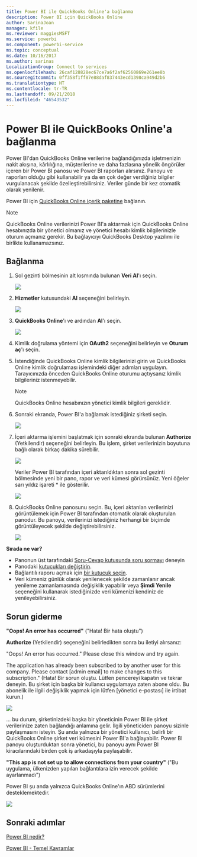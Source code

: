 ```yaml
---
title: Power BI ile QuickBooks Online'a bağlanma
description: Power BI için QuickBooks Online
author: SarinaJoan
manager: kfile
ms.reviewer: maggiesMSFT
ms.service: powerbi
ms.component: powerbi-service
ms.topic: conceptual
ms.date: 10/16/2017
ms.author: sarinas
LocalizationGroup: Connect to services
ms.openlocfilehash: 26caf128828ec67ce7a6f2af62560869e261ee8b
ms.sourcegitcommit: 0ff358f1ff87e88daf837443ecd1398ca949d2b6
ms.translationtype: HT
ms.contentlocale: tr-TR
ms.lasthandoff: 09/21/2018
ms.locfileid: "46543532"
---
```

# <a name="connect-to-quickbooks-online-with-power-bi"></a>Power BI ile QuickBooks Online'a bağlanma
Power BI'dan QuickBooks Online verilerine bağlandığınızda işletmenizin nakit akışına, kârlılığına, müşterilerine ve daha fazlasına yönelik öngörüler içeren bir Power BI panosu ve Power BI raporları alırsınız. Panoyu ve raporları olduğu gibi kullanabilir ya da en çok değer verdiğiniz bilgiler vurgulanacak şekilde özelleştirebilirsiniz. Veriler günde bir kez otomatik olarak yenilenir.

Power BI için [QuickBooks Online içerik paketine](https://dxt.powerbi.com/getdata/services/quickbooks-online) bağlanın.

>[!NOTE]
>QuickBooks Online verilerinizi Power BI'a aktarmak için QuickBooks Online hesabınızda bir yönetici olmanız ve yönetici hesabı kimlik bilgilerinizle oturum açmanız gerekir. Bu bağlayıcıyı QuickBooks Desktop yazılımı ile birlikte kullanamazsınız. 

## <a name="how-to-connect"></a>Bağlanma
1. Sol gezinti bölmesinin alt kısmında bulunan **Veri Al**'ı seçin.
   
   ![](media/service-connect-to-quickbooks-online/pbi_getdata.png) 
2. **Hizmetler** kutusundaki **Al** seçeneğini belirleyin.
   
   ![](media/service-connect-to-quickbooks-online/pbi_getservices.png) 
3. **QuickBooks Online**'ı ve ardından **Al**'ı seçin.
   
   ![](media/service-connect-to-quickbooks-online/qbo.png)
4. Kimlik doğrulama yöntemi için **OAuth2** seçeneğini belirleyin ve **Oturum aç**'ı seçin. 
5. İstendiğinde QuickBooks Online kimlik bilgilerinizi girin ve QuickBooks Online kimlik doğrulaması işlemindeki diğer adımları uygulayın. Tarayıcınızda önceden QuickBooks Online oturumu açtıysanız kimlik bilgileriniz istenmeyebilir.
   >[!NOTE]
   >QuickBooks Online hesabınızın yönetici kimlik bilgileri gereklidir.
6. Sonraki ekranda, Power BI'a bağlamak istediğiniz şirketi seçin.
   
   ![](media/service-connect-to-quickbooks-online/pbi_qbo_almost.png)
7. İçeri aktarma işlemini başlatmak için sonraki ekranda bulunan **Authorize** (Yetkilendir) seçeneğini belirleyin. Bu işlem, şirket verilerinizin boyutuna bağlı olarak birkaç dakika sürebilir. 
   
   ![](media/service-connect-to-quickbooks-online/pbi_qbo_authorizesm.png)
   
   Veriler Power BI tarafından içeri aktarıldıktan sonra sol gezinti bölmesinde yeni bir pano, rapor ve veri kümesi görürsünüz. Yeni öğeler sarı yıldız işareti \* ile gösterilir.
   
   ![](media/service-connect-to-quickbooks-online/pbi_qbo_leftnavnew.png)
8. QuickBooks Online panosunu seçin. Bu, içeri aktarılan verilerinizi görüntülemek için Power BI tarafından otomatik olarak oluşturulan panodur. Bu panoyu, verilerinizi istediğiniz herhangi bir biçimde görüntüleyecek şekilde değiştirebilirsiniz. 
   
   ![](media/service-connect-to-quickbooks-online/pbi_qbo_dash.png)

**Sırada ne var?**

* Panonun üst tarafındaki [Soru-Cevap kutusunda soru sormayı](consumer/end-user-q-and-a.md) deneyin
* Panodaki [kutucukları değiştirin](service-dashboard-edit-tile.md).
* Bağlantılı raporu açmak için [bir kutucuk seçin](consumer/end-user-tiles.md).
* Veri kümeniz günlük olarak yenilenecek şekilde zamanlanır ancak yenileme zamanlamasında değişiklik yapabilir veya **Şimdi Yenile** seçeneğini kullanarak istediğinizde veri kümenizi kendiniz de yenileyebilirsiniz.

## <a name="troubleshooting"></a>Sorun giderme
**"Oops! An error has occurred"** ("Hata! Bir hata oluştu")

**Authorize** (Yetkilendir) seçeneğini belirledikten sonra bu iletiyi alırsanız:

"Oops! An error has occurred." Please close this window and try again.

The application has already been subscribed to by another user for this company. Please contact [admin email] to make changes to this subscription." (Hata! Bir sorun oluştu. Lütfen pencereyi kapatın ve tekrar deneyin. Bu şirket için başka bir kullanıcı uygulamaya zaten abone oldu. Bu abonelik ile ilgili değişiklik yapmak için lütfen [yönetici e-postası] ile irtibat kurun.)

![](media/service-connect-to-quickbooks-online/pbi_qbo_oopssm.png)

... bu durum, şirketinizdeki başka bir yöneticinin Power BI ile şirket verilerinize zaten bağlandığı anlamına gelir. İlgili yöneticiden panoyu sizinle paylaşmasını isteyin. Şu anda yalnızca bir yönetici kullanıcı, belirli bir QuickBooks Online şirket veri kümesini Power BI'a bağlayabilir. Power BI panoyu oluşturduktan sonra yönetici, bu panoyu aynı Power BI kiracılarındaki birden çok iş arkadaşıyla paylaşabilir.

**"This app is not set up to allow connections from your country"** ("Bu uygulama, ülkenizden yapılan bağlantılara izin verecek şekilde ayarlanmadı")

Power BI şu anda yalnızca QuickBooks Online'ın ABD sürümlerini desteklemektedir. 

![](media/service-connect-to-quickbooks-online/pbi_qbo_countrynotsupported.png)

## <a name="next-steps"></a>Sonraki adımlar
[Power BI nedir?](power-bi-overview.md)

[Power BI - Temel Kavramlar](consumer/end-user-basic-concepts.md)

